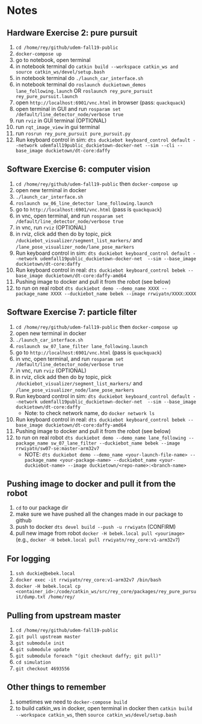 # Notes

## Hardware Exercise 2: pure pursuit

1. `cd /home/rey/github/udem-fall19-public`
2. `docker-compose up`
3. go to notebook, open terminal
4. in notebook terminal do `catkin build --workspace catkin_ws and source catkin_ws/devel/setup.bash`
5. in notebook terminal do `./launch_car_interface.sh`
6. in notebook terminal do `roslaunch duckietown_demos lane_following.launch` OR `roslaunch rey_pure_pursuit rey_pure_pursuit.launch`
7. open `http://localhost:6901/vnc.html` in browser (pass: `quackquack`)
8. open terminal in GUI and run `rosparam set /default/line_detector_node/verbose true`
9. run `rviz` in GUI terminal (OPTIONAL)
10. run `rqt_image_view` in gui terminal
11. run `rosrun rey_pure_pursuit pure_pursuit.py`
12. Run keyboard control in sim: `dts duckiebot keyboard_control default --network udemfall19public_duckietown-docker-net --sim --cli --base_image duckietown/dt-core:daffy`

## Software Exercise 6: computer vision

1. `cd /home/rey/github/udem-fall19-public` then `docker-compose up`
2. open new terminal in docker
3. `./launch_car_interface.sh`
4. `roslaunch sw_06_line_detector lane_following.launch`
5. go to `http://localhost:6901/vnc.html` (pass is `quackquack`)
6. in vnc, open terminal, and run `rosparam set /default/line_detector_node/verbose true`
7. in vnc, run `rviz` (OPTIONAL)
8. in rviz, click add then do by topic, pick `/duckiebot_visualizer/segment_list_markers/` and `/lane_pose_visualizer_node/lane_pose_markers`
9. Run keyboard control in sim: `dts duckiebot keyboard_control default --network udemfall19public_duckietown-docker-net  --sim --base_image duckietown/dt-core:daffy`
10. Run keyboard control in real: `dts duckiebot keyboard_control bebek --base_image duckietown/dt-core:daffy-amd64`
11. Pushing image to docker and pull it from the robot (see below)
12. to run on real robot `dts duckiebot demo --demo_name XXXX --package_name XXXX --duckiebot_name bebek --image rrwiyatn/XXXX:XXXX`

## Software Exercise 7: particle filter

1. `cd /home/rey/github/udem-fall19-public` then `docker-compose up`
2. open new terminal in docker
3. `./launch_car_interface.sh`
4. `roslaunch sw_07_lane_filter lane_following.launch`
5. go to `http://localhost:6901/vnc.html` (pass is `quackquack`)
6. in vnc, open terminal, and run `rosparam set /default/line_detector_node/verbose true`
7. in vnc, run `rviz` (OPTIONAL)
8. in rviz, click add then do by topic, pick `/duckiebot_visualizer/segment_list_markers/` and `/lane_pose_visualizer_node/lane_pose_markers`
9. Run keyboard control in sim: `dts duckiebot keyboard_control default --network udemfall19public_duckietown-docker-net  --sim --base_image duckietown/dt-core:daffy`
    - Note: to check network name, do `docker network ls`
10. Run keyboard control in real: `dts duckiebot keyboard_control bebek --base_image duckietown/dt-core:daffy-amd64`
11. Pushing image to docker and pull it from the robot (see below)
12. to run on real robot `dts duckiebot demo --demo_name lane_following --package_name sw_07_lane_filter --duckiebot_name bebek --image rrwiyatn/sw07-se:master-arm32v7`
    - NOTE: `dts duckiebot demo --demo_name <your-launch-file-name> --package_name <your-package-name> --duckiebot_name <your-duckiebot-name> --image duckietown/<repo-name>:<branch-name>`

## Pushing image to docker and pull it from the robot

1. `cd` to our package dir
2. make sure we have pushed all the changes made in our package to github
3. push to docker `dts devel build --push -u rrwiyatn` (CONFIRM)
4. pull new image from robot `docker -H bebek.local pull <yourimage>` (e.g., `docker -H bebek.local pull rrwiyatn/rey_core:v1-arm32v7`)

## For logging

1. `ssh duckie@bebek.local`
2. `docker exec -it rrwiyatn/rey_core:v1-arm32v7 /bin/bash`
3. `docker -H bebek.local cp <container_id>:/code/catkin_ws/src/rey_core/packages/rey_pure_pursuit/dump.txt /home/rey/`

## Pulling from upstream master

1. `cd /home/rey/github/udem-fall19-public`
2. `git pull upstream master`
3. `git submodule init`
4. `git submodule update`
5. `git submodule foreach "(git checkout daffy; git pull)"`
6. `cd simulation`
7. `git checkout 4693556`

## Other things to remember

1. sometimes we need to `docker-compose build`
2. to build catkin_ws in docker, open terminal in docker then `catkin build --workspace catkin_ws`, then `source catkin_ws/devel/setup.bash`

